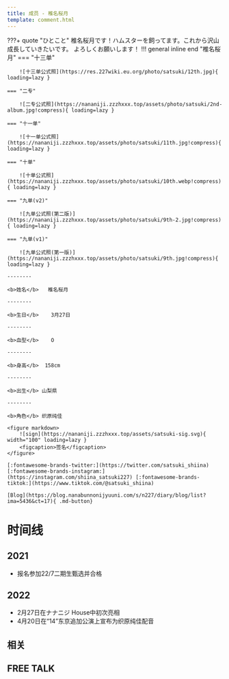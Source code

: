 ```yaml
---
title: 成员 - 椎名桜月
template: comment.html
---
```

???+ quote "ひとこと"
    椎名桜月です！ハムスターを飼ってます。これから沢山成長していきたいです。 よろしくお願いします！
!!! general inline end "椎名桜月"
    === "十三单"

        ![十三单公式照](https://res.227wiki.eu.org/photo/satsuki/12th.jpg){ loading=lazy }

    === "二专"

        ![二专公式照](https://nananiji.zzzhxxx.top/assets/photo/satsuki/2nd-album.jpg!compress){ loading=lazy }

    === "十一单"

        ![十一单公式照](https://nananiji.zzzhxxx.top/assets/photo/satsuki/11th.jpg!compress){ loading=lazy }

    === "十单"

        ![十单公式照](https://nananiji.zzzhxxx.top/assets/photo/satsuki/10th.webp!compress){ loading=lazy }

    === "九单(v2)"

        ![九单公式照(第二版)](https://nananiji.zzzhxxx.top/assets/photo/satsuki/9th-2.jpg!compress){ loading=lazy }
        
    === "九单(v1)"

        ![九单公式照(第一版)](https://nananiji.zzzhxxx.top/assets/photo/satsuki/9th.jpg!compress){ loading=lazy }

    --------

    <b>姓名</b>   椎名桜月

    --------

    <b>生日</b>    3月27日

    --------

    <b>血型</b>    O

    --------

    <b>身高</b>  158cm

    --------

    <b>出生</b> 山梨県

    --------

    <b>角色</b> 织原纯佳
    
    <figure markdown>
        ![sign](https://nananiji.zzzhxxx.top/assets/satsuki-sig.svg){ width="100" loading=lazy }
        <figcaption>签名</figcaption>
    </figure>

    [:fontawesome-brands-twitter:](https://twitter.com/satsuki_shiina) [:fontawesome-brands-instagram:](https://instagram.com/shiina_satsuki227) [:fontawesome-brands-tiktok:](https://www.tiktok.com/@satsuki_shiina)

    [Blog](https://blog.nanabunnonijyuuni.com/s/n227/diary/blog/list?ima=5436&ct=17){ .md-button}

# 时间线
## 2021 

- 报名参加22/7二期生甄选并合格

## 2022

- 2月27日在ナナニジ House中初次亮相
- 4月20日在“14”东京追加公演上宣布为织原纯佳配音

## 相关

## FREE TALK

<div id="dplayer"></div>


<script src="https://nananiji.zzzhxxx.top/js/md5.js"></script>
<script src="https://nananiji.zzzhxxx.top/js/hls.min.js"></script>
<script src="https://nananiji.zzzhxxx.top/js/DPlayer.min.js"></script>
<script>
    const dp = new DPlayer({
    container: document.getElementById('dplayer'),
    video: {
        url: 'https://manifest.prod.boltdns.net/manifest/v1/hls/v4/clear/4504957038001/37f3f321-0bbf-4391-a2ac-3fa292c21b47/10s/master.m3u8?fastly_token=NjJkYTUwZTZfYTNhYjg5YTZhNzgzN2MxNDVkNTkxNWZjNTU5YzM3MzQxOGM3MjRiZjZmOGVhZDZlYjdjYzk0ZTBlMjBlODQ1Nw%3D%3D',
        type: 'hls',
    },
    danmaku: {
        id: md5('satsuki-intro'),
        api: "https://danmu.zzzhxxx.top/"
    },
    contextmenu: [
    {
        text: '227WiKi',
        link: 'https://github.com/227WiKi/227WiKi',
    },
    ]
});
console.log(dp.plugins.hls);
</script>
